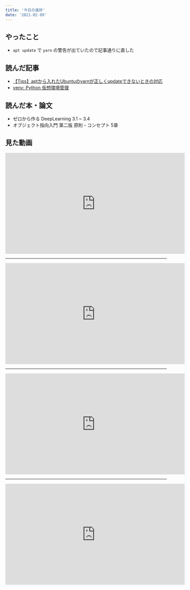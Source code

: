 ```yaml
---
title: '今日の進捗'
date: '2021-02-09'
---
```


## やったこと

- `apt update` で `yarn` の警告が出ていたので記事通りに直した

## 読んだ記事

- [【Tips】aptから入れたUbuntuのyarnが正しくupdateできないときの対応](https://qiita.com/GandT/items/763c48f0aadbfff1e638)
- [venv: Python 仮想環境管理](https://qiita.com/fiftystorm36/items/b2fd47cf32c7694adc2e)

## 読んだ本・論文

- ゼロから作る DeepLearning 3.1 ~ 3.4
- オブジェクト指向入門 第二版 原則・コンセプト 5章

## 見た動画

<iframe width="560" height="315" src="https://www.youtube.com/embed/cVO7IpN6Gqc" frameborder="0" allow="accelerometer; autoplay; clipboard-write; encrypted-media; gyroscope; picture-in-picture" allowfullscreen></iframe>

---

<iframe width="560" height="315" src="https://www.youtube.com/embed/b9ULHutH6ag" frameborder="0" allow="accelerometer; autoplay; clipboard-write; encrypted-media; gyroscope; picture-in-picture" allowfullscreen></iframe>

---

<iframe width="560" height="315" src="https://www.youtube.com/embed/0qxvR7YjlyY" frameborder="0" allow="accelerometer; autoplay; clipboard-write; encrypted-media; gyroscope; picture-in-picture" allowfullscreen></iframe>

---

<iframe width="560" height="315" src="https://www.youtube.com/embed/MmSHtjPbJVw" frameborder="0" allow="accelerometer; autoplay; clipboard-write; encrypted-media; gyroscope; picture-in-picture" allowfullscreen></iframe>
